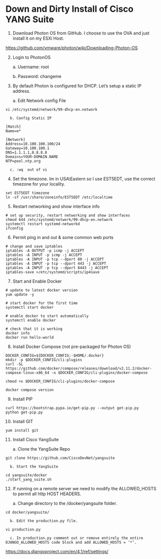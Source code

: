 # Down and Dirty Install of Cisco YANG Suite 


1.	Download Photon OS from GitHub. I choose to use the OVA and just install it on my ESXi Host.

https://github.com/vmware/photon/wiki/Downloading-Photon-OS


2.	Login to PhotonOS

      a. Username: root

      b.  Password: changeme


3.	By default Photon is configured for DHCP. Let’s setup a static IP address. 

      a. Edit Network config File


```
vi /etc/systemd/network/99-dhcp-en.network
```

      b. Config Static IP

```
[Match]
Name=e*

[Network]
Address=10.100.100.100/24
Gateway=10.100.100.1
DNS=1.1.1.1,8.8.8.8
Domains=YOUR-DOMAIN.NAME
NTP=pool.ntp.org
```

      c. :wq  out of vi


4.	Set the timezone.  Im in USA\Eastern so I use EST5EDT, use the correct timezone for your locality. 

```
set EST5EDT timezone
ln -sf /usr/share/zoneinfo/EST5EDT /etc/localtime
```

5.	Restart networking and show interface info

```
# set up security, restart networking and show interfaces
chmod 644 /etc/systemd/network/99-dhcp-en.network
systemctl restart systemd-networkd
ifconfig
```
	

6.	Permit ping in and out & some common web ports

```
# change and save iptables
iptables -A OUTPUT -p icmp -j ACCEPT
iptables -A INPUT -p icmp -j ACCEPT
iptables -A INPUT -p tcp --dport 80 -j ACCEPT
iptables -A INPUT -p tcp --dport 443 -j ACCEPT
iptables -A INPUT -p tcp --dport 8443 -j ACCEPT
iptables-save >/etc/systemd/scripts/ip4save
```


7.	Start and Enable Docker

```
# update to latest docker version
yum update -y

# start docker for the first time
systemctl start docker

# enable docker to start automatically
systemctl enable docker

# check that it is working
docker info
docker run hello-world
```


8.	Install Docker Compose (not pre-packaged for Photon OS)

```
DOCKER_CONFIG=${DOCKER_CONFIG:-$HOME/.docker}
mkdir -p $DOCKER_CONFIG/cli-plugins
curl -SL https://github.com/docker/compose/releases/download/v2.11.2/docker-compose-linux-x86_64 -o $DOCKER_CONFIG/cli-plugins/docker-compose

chmod +x $DOCKER_CONFIG/cli-plugins/docker-compose

docker compose version
```

9.	Install PIP

```
curl https://bootstrap.pypa.io/get-pip.py --output get-pip.py 
python get-pip.py
```

10.	Install GIT

```
yum install git
```


11.	Install Cisco YangSuite

      a. Clone the YangSuite Repo

```
git clone https://github.com/CiscoDevNet/yangsuite
```

      b. Start the YangSuite

```
cd yangsuite/docker
./start_yang_suite.sh
```


12.	If running on a remote server we need to modify the ALLOWED_HOSTS to permit all http HOST HEADERS. 

      a. Change directory to the /docker/yangsuite folder.

```
cd docker/yangsuite/ 
```

      b. Edit the production.py file. 

```
vi production.py
```

      c. In production.py comment out or remove entirely the entire DJANGO_ALLOWED_HOSTS code block and add ALLOWED_HOSTS = ‘*’. 
https://docs.djangoproject.com/en/4.1/ref/settings/
 



















